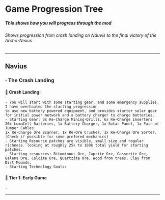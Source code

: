 # Game Progression Tree
##### This shows how you will progress through the mod
###### Shows progression from crash landing on Nauvis to the final victory of the Archo-Nexus
---
## Navius

### :white_small_square: The Crash Landing
#### :small_blue_diamond: Crash Landing:
	- You will start with some starting gear, and some emergency supplies. I have overhauled the starting progression 
	to use new battery powered equipment, and provides starter solar gear for initial power network and a battery charger to charge batteries. 
	- Starting Gear: 3x Re-Charge Mining-Drills, 6x Re-Charge Inserters 20x LumaCell Batteries, 1x Battery Charger, 1x Solar Panel, 1x Pair of Jumper Cables.
	1x Re-Charge Ore Scanner, 1x Re-Ore Crusher, 1x Re-Charge Ore Sorter. 
	(Check if possible for some prefered mechanics)
	- Starting Resource patches are visible, small size and regular richness. looking at roughly 25k to 100k total yield for starting patches. 
	- Starting resources: Bituminous Ore, Cuprite Ore, Casserite Ore, Galena Ore, Calcite Ore, Quartzite Ore. Wood from trees, Clay from Dirt Mounds.
	- Starting Technology Goals: 

#### :small_blue_diamond: Tier 1: Early Game
	- 
---
